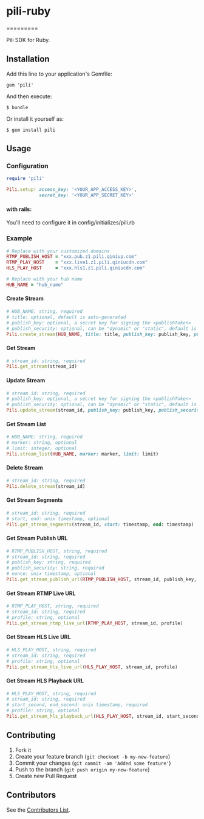 # pili-ruby
=========

Pili SDK for Ruby.

## Installation

Add this line to your application's Gemfile:

    gem 'pili'

And then execute:

    $ bundle

Or install it yourself as:

    $ gem install pili

## Usage

### Configuration

```ruby
require 'pili'

Pili.setup! access_key: '<YOUR_APP_ACCESS_KEY>',
			secret_key: '<YOUR_APP_SECRET_KEY>'
```

#### with rails:

You'll need to configure it in config/initializes/pili.rb


### Example

```ruby
# Replace with your customized domains
RTMP_PUBLISH_HOST = "xxx.pub.z1.pili.qiniup.com"
RTMP_PLAY_HOST 	  = "xxx.live1.z1.pili.qiniucdn.com"
HLS_PLAY_HOST     = "xxx.hls1.z1.pili.qiniucdn.com"

# Replace with your hub name
HUB_NAME = "hub_name"
```


#### Create Stream

```ruby
# HUB_NAME: string, required
# title: optional, default is auto-generated
# publish_key: optional, a secret key for signing the <publishToken>
# publish_security: optional, can be "dynamic" or "static", default is "dynamic"
Pili.create_stream(HUB_NAME, title: title, publish_key: publish_key, publish_security: publish_security)
```

#### Get Stream

```ruby
# stream_id: string, required
Pili.get_stream(stream_id)
```

#### Update Stream

```ruby
# stream_id: string, required
# publish_key: optional, a secret key for signing the <publishToken>
# publish_security: optional, can be "dynamic" or "static", default is "dynamic"
Pili.update_stream(stream_id, publish_key: publish_key, publish_security: publish_security)
```

#### Get Stream List

```ruby
# HUB_NAME: string, required
# marker: string, optional
# limit: integer, optional
Pili.stream_list(HUB_NAME, marker: marker, limit: limit)
```

#### Delete Stream

```ruby
# stream_id: string, required
Pili.delete_stream(stream_id)
```

#### Get Stream Segments

```ruby
# stream_id: string, required
# start, end: unix timestamp, optional
Pili.get_stream_segments(stream_id, start: timestamp, end: timestamp)
```

#### Get Stream Publish URL

```ruby
# RTMP_PUBLISH_HOST, string, required
# stream_id: string, required
# publish_key: string, required
# publish_security: string, required
# nonce: unix timestamp, optional
Pili.get_stream_publish_url(RTMP_PUBLISH_HOST, stream_id, publish_key, publish_security, nonce)
```

#### Get Stream RTMP Live URL

```ruby
# RTMP_PLAY_HOST, string, required
# stream_id: string, required
# profile: string, optional
Pili.get_stream_rtmp_live_url(RTMP_PLAY_HOST, stream_id, profile)
```

#### Get Stream HLS Live URL

```ruby
# HLS_PLAY_HOST, string, required
# stream_id: string, required
# profile: string, optional
Pili.get_stream_hls_live_url(HLS_PLAY_HOST, stream_id, profile)
```

#### Get Stream HLS Playback URL

```ruby
# HLS_PLAY_HOST, string, required
# stream_id: string, required
# start_second, end_second: unix timestamp, required
# profile: string, optional
Pili.get_stream_hls_playback_url(HLS_PLAY_HOST, stream_id, start_second, end_second, profile)
```


## Contributing

1. Fork it
2. Create your feature branch (`git checkout -b my-new-feature`)
3. Commit your changes (`git commit -am 'Added some feature'`)
4. Push to the branch (`git push origin my-new-feature`)
5. Create new Pull Request

## Contributors

See the [Contributors List](https://github.com/pili-io/pili-sdk-ruby/graphs/contributors).
